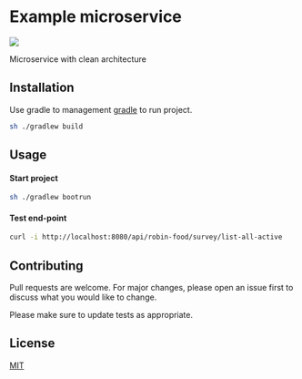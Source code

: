 # Example microservice
<a href="https://twitter.com/andreshincapier"><img src="**_https://img.shields.io/twitter/follow/andreshincapier.svg_**?label=Follow" /></a>

Microservice with clean architecture

## Installation

Use  gradle to management [gradle](https://docs.gradle.org/current/userguide/userguide.html) to run project.

```bash
sh ./gradlew build
```

## Usage

#### Start project

```bash
sh ./gradlew bootrun  
```

#### Test end-point

```bash
curl -i http://localhost:8080/api/robin-food/survey/list-all-active 
```


## Contributing
Pull requests are welcome. For major changes, please open an issue first to discuss what you would like to change.

Please make sure to update tests as appropriate.

## License
[MIT](https://choosealicense.com/licenses/mit/)